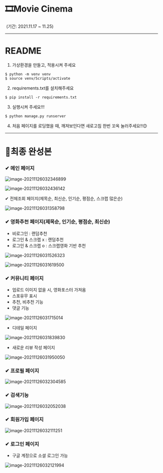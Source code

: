 # 🎞️Movie Cinema

​																																			(기간: 2021.11.17 ~ 11.25)

----



# README

1. 가상환경을 만들고, 적용시켜 주세요

```
$ python -m venv venv
$ source venv/Scripts/activate
```

2. requirements.txt를 설치해주세요

```
$ pip install -r requirements.txt
```

3. 실행시켜 주세요!!!

```
$ python manage.py runserver
```

4. 처음 페이지를 로딩했을 때, 깨져보인다면 새로고침 한번 꼬옥 눌러주세요!!😊

---



# 🍹최종 완성본

### ✔ 메인 페이지

![image-20211126032346899](md-images/image-20211126032346899.png)

![image-20211126032436142](md-images/image-20211126032436142.png)



✔ 전체조회 페이지(제목순, 최신순, 인기순, 평점순, 스크랩 많은순)

![image-20211126031358798](md-images/image-20211126031358798.png)



### ✔ 영화추천 페이지(제목순, 인기순, 평점순, 최신순)

- 비로그인 : 랜덤추천
- 로그인 & 스크랩 x : 랜덤추천
- 로그인 & 스크랩 o : 스크랩영화 기반 추천

![image-20211126031526323](md-images/image-20211126031526323.png)

![image-20211126031619500](md-images/image-20211126031619500.png)



### ✔ 커뮤니티 페이지

- 업로드 이미지 없을 시, 영화포스터 가져옴
- 스포유무 표시 
- 추천, 비추천 기능
- 댓글 기능

![image-20211126031715014](md-images/image-20211126031715014.png)

- 디테일 페이지

![image-20211126031839830](md-images/image-20211126031839830.png)

- 새로운 리뷰 작성 페이지

![image-20211126031950050](md-images/image-20211126031950050.png)



### ✔ 프로필 페이지

![image-20211126032304585](md-images/image-20211126032304585.png)



### ✔ 검색기능

![image-20211126032052038](md-images/image-20211126032052038.png)



### ✔ 회원가입 페이지

![image-20211126032111251](md-images/image-20211126032111251.png)



### ✔ 로그인 페이지

- 구글 계정으로 소셜 로그인 가능

![image-20211126032121994](md-images/image-20211126032121994.png)

